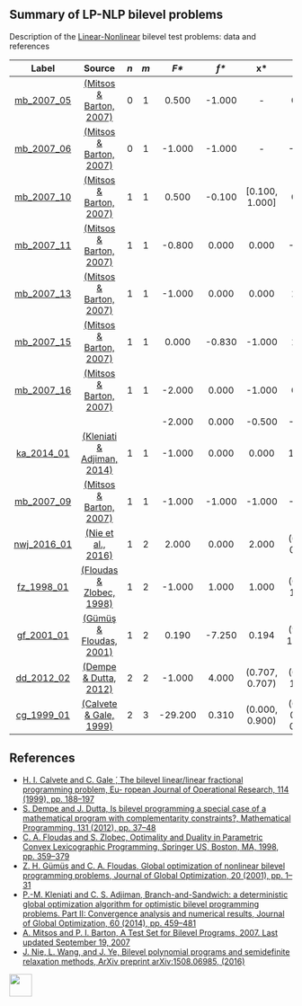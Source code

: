##  Summary of LP-NLP bilevel problems

Description of the [Linear-Nonlinear](LP-NLP-problems) bilevel test problems: data and references

| Label                               | Source                                                      |  _n_  |  _m_  |   _F*_    |   _f*_  |       __x*__      |               __y*__             |
| :---------------------------------: |:-----------------------------------------------------------:|:-----:|:-----:|:---------:|:-------:|:-----------------:|:--------------------------------:|
| [mb_2007_05](LP-NLP/mb_2007_05)     | [(Mitsos & Barton, 2007)][Mitsos & Barton, 2007]            |  0    |   1   |  0.500    | -1.000  | -                 | 0.500                            |
| [mb_2007_06](LP-NLP/mb_2007_06)     | [(Mitsos & Barton, 2007)][Mitsos & Barton, 2007]            |  0    |   1   |  -1.000   | -1.000  | -                 | -1.000                           |
| [mb_2007_10](LP-NLP/mb_2007_10)     | [(Mitsos & Barton, 2007)][Mitsos & Barton, 2007]            |  1    |   1   |  0.500    | -0.100  | [0.100, 1.000]    | 0.500                            |
| [mb_2007_11](LP-NLP/mb_2007_11)     | [(Mitsos & Barton, 2007)][Mitsos & Barton, 2007]            |  1    |   1   |  -0.800   | 0.000   | 0.000             | -0.800                           |
| [mb_2007_13](LP-NLP/mb_2007_13)     | [(Mitsos & Barton, 2007)][Mitsos & Barton, 2007]            |  1    |   1   |  -1.000   | 0.000   | 0.000             | 1.000                            |
| [mb_2007_15](LP-NLP/mb_2007_15)     | [(Mitsos & Barton, 2007)][Mitsos & Barton, 2007]            |  1    |   1   |  0.000    | -0.830  | -1.000            | 1.000                            |
| [mb_2007_16](LP-NLP/mb_2007_16)     | [(Mitsos & Barton, 2007)][Mitsos & Barton, 2007]            |  1    |   1   |  -2.000   | 0.000   | -1.000            | 0.000                            |
|                                     |                                                             |       |       |  -2.000   | 0.000   | -0.500            | -1.000                           |
| [ka_2014_01](LP-NLP/ka_2014_01)     | [(Kleniati & Adjiman, 2014)][Kleniati & Adjiman, 2014]      |  1    |   1   |  -1.000   | 0.000   | 0.000             | 1.0000                           |
| [mb_2007_09](LP-NLP/mb_2007_09)     | [(Mitsos & Barton, 2007)][Mitsos & Barton, 2007]            |  1    |   1   |  -1.000   | -1.000  | -1.000            | -1.000                           |
| [nwj_2016_01](LP-NLP/nwj_2016_01)   | [(Nie et al., 2016)][Nie et al., 2016]                      |  1    |   2   |  2.000    | 0.000   | 2.000             | (0.000, 0.000)                   |
| [fz_1998_01](LP-NLP/fz_1998_01)     | [(Floudas & Zlobec, 1998)][Floudas & Zlobec, 1998]          |  1    |   2   |  -1.000   | 1.000   | 1.000             | (0.000, 1.000)                   |
| [gf_2001_01](LP-NLP/gf_2001_01)     | [(Gümüş & Floudas, 2001)][Gümüş & Floudas, 2001]            |  1    |   2   |  0.190    | -7.250  | 0.194             | (9.970, 10.000)                  |
| [dd_2012_02](LP-NLP/dd_2012_02)     | [(Dempe & Dutta, 2012)][Dempe & Dutta, 2012]                |  2    |   2   |  -1.000   | 4.000   | (0.707, 0.707)    | (0.000, 1.000)                   |
| [cg_1999_01](LP-NLP/cg_1999_01)     | [(Calvete & Gale, 1999)][Calvete & Gale, 1999]              |  2    |   3   |  -29.200  | 0.310   | (0.000, 0.900)    | (0.000, 0.600, 0.400)            |


##  References

 - [H. I. Calvete and C. Gale ́, The bilevel linear/linear fractional programming problem, Eu- ropean Journal of Operational Research, 114 (1999), pp. 188–197](https://doi.org/10.1016/S0377-2217(98)00078-2)
 - [S. Dempe and J. Dutta, Is bilevel programming a special case of a mathematical program with complementarity constraints?, Mathematical Programming, 131 (2012), pp. 37–48](https://doi.org/10.1007/s10107-010-0342-1)
 - [C. A. Floudas and S. Zlobec, Optimality and Duality in Parametric Convex Lexicographic Programming, Springer US, Boston, MA, 1998, pp. 359–379](https://doi.org/10.1007/978-1-4613-0307-7_16)
 - [Z. H. Gümüş and C. A. Floudas, Global optimization of nonlinear bilevel programming problems, Journal of Global Optimization, 20 (2001), pp. 1–31](https://doi.org/10.1023/A:1011268113791)
 - [P.-M. Kleniati and C. S. Adjiman, Branch-and-Sandwich: a deterministic global optimization algorithm for optimistic bilevel programming problems. Part II: Convergence analysis and numerical results, Journal of Global Optimization, 60 (2014), pp. 459–481](https://doi.org/10.1007/s10898-013-0120-8)
 - [A. Mitsos and P. I. Barton, A Test Set for Bilevel Programs, 2007. Last updated September 19, 2007](https://www.researchgate.net/publication/228455291_A_test_set_for_bilevel_programs)
 - [J. Nie, L. Wang, and J. Ye, Bilevel polynomial programs and semidefinite relaxation methods, ArXiv preprint arXiv:1508.06985, (2016)](https://arxiv.org/pdf/1508.06985v3.pdf)

[<img src="https://cdn1.iconfinder.com/data/icons/MetroStation-PNG/128/MB__home.png" width="40" height="40">](index "Back to homepage")

[Calvete & Gale, 1999]: https://doi.org/10.1016/S0377-2217(98)00078-2
[Dempe & Dutta, 2012]: https://doi.org/10.1007/s10107-010-0342-1
[Floudas & Zlobec, 1998]: https://doi.org/10.1007/978-1-4613-0307-7_16
[Gümüş & Floudas, 2001]: https://doi.org/10.1023/A:1011268113791
[Kleniati & Adjiman, 2014]: https://doi.org/10.1007/s10898-013-0120-8
[Mitsos & Barton, 2007]: https://www.researchgate.net/publication/228455291_A_test_set_for_bilevel_programs
[Nie et al., 2016]: https://arxiv.org/pdf/1508.06985v3.pdf